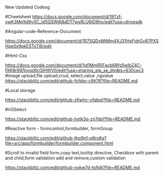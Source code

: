 New Updated Codesg

#Cheetsheet
https://docs.google.com/document/d/19Tzf-xwK3Mp1Id9yXC_Id5QSWj68dDT7wsRLU6tD8ho/edit?usp=drivesdk

#Angular-code-Reference-Document

https://docs.google.com/document/d/1R7SQDyMtMm4XJ31HsFjdrGy87PXSHpe0x9pkESTxTl8/edit

#Html-Css

https://docs.google.com/document/d/1jd1MmR5Facb68fg5wlbZ4C-fXK8r997pvgzRcOIHWV0/edit?usp=sharing_eip_se_dm&ts=630cec3
#image upload,file upload,crud, select,value ,ngvalue
https://stackblitz.com/edit/github-fcfdpr-c9it76?file=README.md

#Local storage

https://stackblitz.com/edit/github-zfjwhc-yfqbqt?file=README.md

#nGSelect

https://stackblitz.com/edit/github-hxtk3q-zn7dpl?file=README.md

#Reactive form - formcontrol,formbuilder, formGroup

https://stackblitz.com/edit/github-thp9n1-q6ro6q?file=src/app/formbuilder/formbuilder.component.html

#Scroll to invalid field form,copy text,tooltip directive,
Checkbox with parent and child,form validation add and remove,custom validation

https://stackblitz.com/edit/github-nxkw7d-tsfk8i?file=README.md


